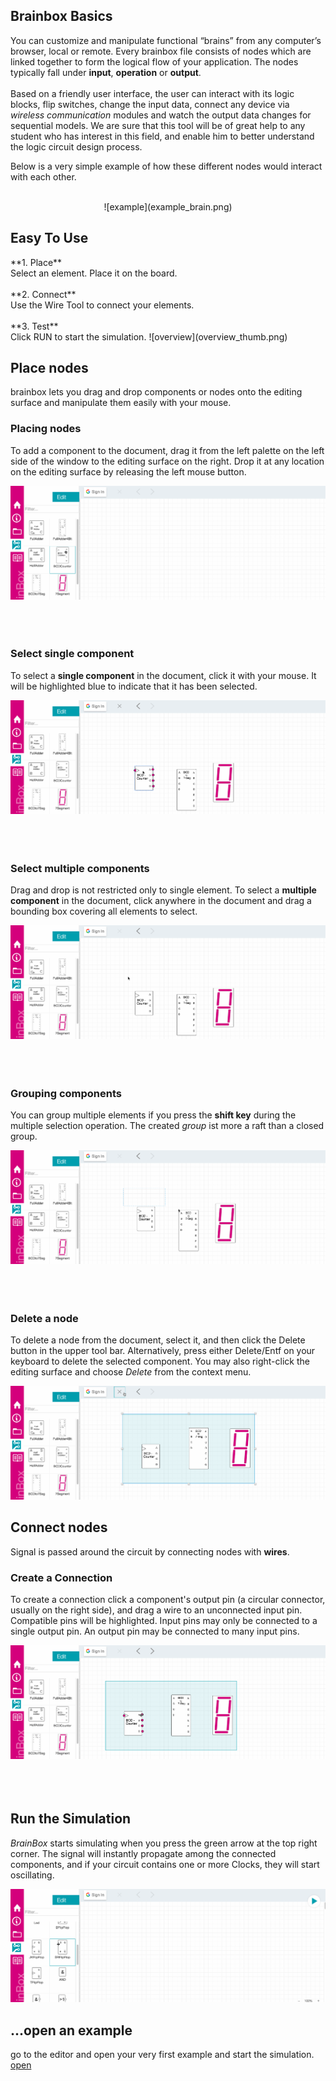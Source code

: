 ## Brainbox Basics
You can customize and manipulate functional “brains” from any computer’s browser, local or remote.
Every <span class='branding'>brainbox</span> file consists of nodes which are linked together to form the logical flow of your
application. The nodes typically fall under **input**, **operation** or **output**.<br>
<br>
Based on a friendly user interface, the user can interact with its logic blocks, flip switches, change the
input data, connect any device via *wireless communication* modules and watch the output data changes for sequential
models. We are sure that this tool will be of great help to any student who has interest in this field, and enable
him to better understand the logic circuit design process.

Below is a very simple example of how these different nodes would interact with each other.
<br>
<br>
<center>
![example](example_brain.png)
</center>


## Easy To Use
<span class="container clearfix">
<span  class='primary' style="max-width:500px" markdown='1'>
  **1. Place**
  <br>
  Select an element. Place it on the board.
  <br>
  <br>
  **2. Connect**
  <br>
  Use the Wire Tool to connect your elements.
  <br>
  <br>
  **3. Test**
  <br>
  Click RUN to start the simulation.
</span>
<span  class='secondary' style="width:200px" markdown='1'>
   ![overview](overview_thumb.png)
</span>
</span>


## Place nodes
<span class='branding'>brainbox</span> lets you drag and drop components or nodes onto the editing surface and
manipulate them easily with your mouse.
<br>


### Placing nodes
To add a component to the document, drag it from the left palette on the left side of the window to the
editing surface on the right. Drop it at any location on the editing surface by releasing the left mouse button.

![](placing_nodes.gif)
<br>
<br>
<br>
<br>

### Select single component
To select a **single component** in the document, click it with your mouse. It will be highlighted blue to indicate
that it has been selected.

![](select_single_nodes.gif)
<br>
<br>
<br>
<br>

### Select multiple components
Drag and drop is not restricted only to single element. To select a **multiple component** in the document, click
anywhere in the document and drag a bounding box covering all elements to select.

![](select_multiple_nodes.gif)
<br>
<br>
<br>
<br>


### Grouping components
You can group multiple elements if you press the **shift key** during the multiple selection operation. The created *group*
ist more a raft than a closed group.

![](group_multiple_nodes.gif)
<br>
<br>
<br>
<br>

### Delete a node
To delete a node from the document, select it, and then click the Delete button in the upper tool bar. Alternatively,
press either Delete/Entf on your keyboard to delete the selected component. You may also right-click the editing surface
and choose *Delete* from the context menu.

![](delete_nodes.gif)


## Connect nodes
Signal is passed around the circuit by connecting nodes with **wires**.

### Create a Connection
To create a connection click a component's output pin (a circular connector, usually on the right side), and drag a
wire to an unconnected input pin. Compatible pins will be highlighted. Input pins may only be connected to a
single output pin. An output pin may be connected to many input pins.

![](connect_nodes.gif)
<br>
<br>
<br>
<br>


## Run the Simulation
*BrainBox* starts simulating when you press the green arrow at the top right corner. The signal will instantly
propagate among the connected components, and if your circuit contains one or more Clocks, they will start
oscillating.

![](run_simulation.gif)

## ...open an example
go to the editor and open your very first example and start the simulation. <a href="../../../../index.html?pane=files_tab" target="_parent">open</a>
<br>
<br>
<br>
<br>
